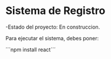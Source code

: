 <h1> Sistema de Registro</h1>

-Estado del proyecto: En construccion.

Para ejecutar el sistema, debes poner:

´´´npm install react´´´

